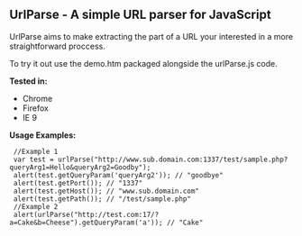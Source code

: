 UrlParse - A simple URL parser for JavaScript
---------------------
UrlParse aims to make extracting the part of a URL your interested in a more straightforward proccess.

To try it out use the demo.htm packaged alongside the urlParse.js code.

**Tested in:**

 * Chrome
 * Firefox
 * IE 9

**Usage Examples:**

     //Example 1
     var test = urlParse("http://www.sub.domain.com:1337/test/sample.php?queryArg1=Hello&queryArg2=Goodby");
     alert(test.getQueryParam('queryArg2')); // "goodbye"
     alert(test.getPort()); // "1337"
     alert(test.getHost()); // "www.sub.domain.com"
     alert(test.getPath()); // "/test/sample.php"
     //Example 2
     alert(urlParse("http://test.com:17/?a=Cake&b=Cheese").getQueryParam('a')); // "Cake"
